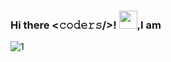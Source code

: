 ### Hi there <𝚌𝚘𝚍𝚎𝚛𝚜/>! <img src="https://github.com/TheDudeThatCode/TheDudeThatCode/blob/master/Assets/Hi.gif" width="29px">,I am 
![1](https://github.com/VedantKhairnar/VedantKhairnar/blob/master/assets/name.gif)

